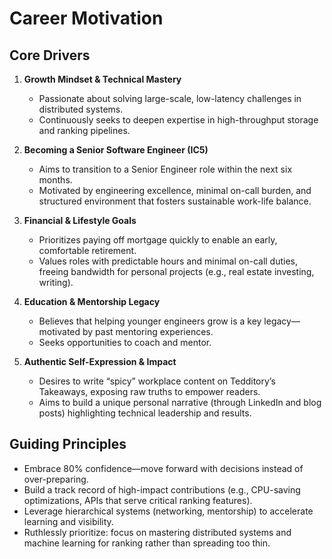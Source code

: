 # Career Motivation

## Core Drivers
1. **Growth Mindset & Technical Mastery**  
   - Passionate about solving large-scale, low-latency challenges in distributed systems.  
   - Continuously seeks to deepen expertise in high-throughput storage and ranking pipelines.

2. **Becoming a Senior Software Engineer (IC5)**  
   - Aims to transition to a Senior Engineer role within the next six months.  
   - Motivated by engineering excellence, minimal on-call burden, and structured environment that fosters sustainable work-life balance.

3. **Financial & Lifestyle Goals**  
   - Prioritizes paying off mortgage quickly to enable an early, comfortable retirement.  
   - Values roles with predictable hours and minimal on-call duties, freeing bandwidth for personal projects (e.g., real estate investing, writing).

4. **Education & Mentorship Legacy**  
   - Believes that helping younger engineers grow is a key legacy—motivated by past mentoring experiences.  
   - Seeks opportunities to coach and mentor.

5. **Authentic Self-Expression & Impact**  
   - Desires to write “spicy” workplace content on Tedditory’s Takeaways, exposing raw truths to empower readers.  
   - Aims to build a unique personal narrative (through LinkedIn and blog posts) highlighting technical leadership and results.

## Guiding Principles
- Embrace 80% confidence—move forward with decisions instead of over-preparing.
- Build a track record of high-impact contributions (e.g., CPU-saving optimizations, APIs that serve critical ranking features).
- Leverage hierarchical systems (networking, mentorship) to accelerate learning and visibility.
- Ruthlessly prioritize: focus on mastering distributed systems and machine learning for ranking rather than spreading too thin.